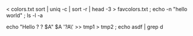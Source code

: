 < colors.txt sort | uniq -c | sort -r | head -3 > favcolors.txt ; echo -n "hello world" ; ls -l -a

echo "Hello     ? ? $A" $A '?A\\\' >> tmp1 > tmp2 ; echo asdf | grep d
